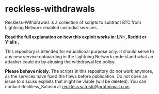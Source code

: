 # reckless-withdrawals
Reckless-Withdrawals is a collection of scripts to subtract BTC from Lightning Network enabled custodial services. 

**Read the full explanation on how this exploit works in: LN+, Reddit or Y'alls .**

This repository is intended for educational purpose only. It should serve to any new service onboarding in the Lightning Network understand what an attacker could do by abusing the withdrawal fee policy. 

**Please behave nicely.** 
The scripts in this repository do not work anymore, as the services have fixed the flaws before publication. Do not open an issue to discuss exploits that might be viable (will be deleted). You can contact Reckless_Satoshi at reckless.satoshi@protonmail.com
